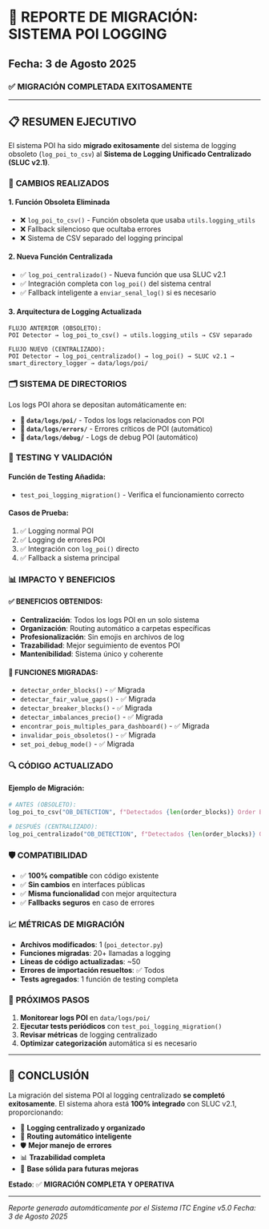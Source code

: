 # 🎯 REPORTE DE MIGRACIÓN: SISTEMA POI LOGGING
## Fecha: 3 de Agosto 2025

### ✅ MIGRACIÓN COMPLETADA EXITOSAMENTE

---

## 📋 **RESUMEN EJECUTIVO**

El sistema POI ha sido **migrado exitosamente** del sistema de logging obsoleto (`log_poi_to_csv`) al **Sistema de Logging Unificado Centralizado (SLUC v2.1)**.

### 🔄 **CAMBIOS REALIZADOS**

#### 1. **Función Obsoleta Eliminada**
- ❌ `log_poi_to_csv()` - Función obsoleta que usaba `utils.logging_utils`
- ❌ Fallback silencioso que ocultaba errores
- ❌ Sistema de CSV separado del logging principal

#### 2. **Nueva Función Centralizada**
- ✅ `log_poi_centralizado()` - Nueva función que usa SLUC v2.1
- ✅ Integración completa con `log_poi()` del sistema central
- ✅ Fallback inteligente a `enviar_senal_log()` si es necesario

#### 3. **Arquitectura de Logging Actualizada**

```
FLUJO ANTERIOR (OBSOLETO):
POI Detector → log_poi_to_csv() → utils.logging_utils → CSV separado

FLUJO NUEVO (CENTRALIZADO):
POI Detector → log_poi_centralizado() → log_poi() → SLUC v2.1 → smart_directory_logger → data/logs/poi/
```

### 🗂️ **SISTEMA DE DIRECTORIOS**

Los logs POI ahora se depositan automáticamente en:
- **📁 `data/logs/poi/`** - Todos los logs relacionados con POI
- **📁 `data/logs/errors/`** - Errores críticos de POI (automático)
- **📁 `data/logs/debug/`** - Logs de debug POI (automático)

### 🧪 **TESTING Y VALIDACIÓN**

#### Función de Testing Añadida:
- `test_poi_logging_migration()` - Verifica el funcionamiento correcto

#### Casos de Prueba:
1. ✅ Logging normal POI
2. ✅ Logging de errores POI
3. ✅ Integración con `log_poi()` directo
4. ✅ Fallback a sistema principal

### 📊 **IMPACTO Y BENEFICIOS**

#### ✅ **BENEFICIOS OBTENIDOS:**
- **Centralización**: Todos los logs POI en un solo sistema
- **Organización**: Routing automático a carpetas específicas
- **Profesionalización**: Sin emojis en archivos de log
- **Trazabilidad**: Mejor seguimiento de eventos POI
- **Mantenibilidad**: Sistema único y coherente

#### 🔧 **FUNCIONES MIGRADAS:**
- `detectar_order_blocks()` - ✅ Migrada
- `detectar_fair_value_gaps()` - ✅ Migrada
- `detectar_breaker_blocks()` - ✅ Migrada
- `detectar_imbalances_precio()` - ✅ Migrada
- `encontrar_pois_multiples_para_dashboard()` - ✅ Migrada
- `invalidar_pois_obsoletos()` - ✅ Migrada
- `set_poi_debug_mode()` - ✅ Migrada

### 🔍 **CÓDIGO ACTUALIZADO**

#### Ejemplo de Migración:
```python
# ANTES (OBSOLETO):
log_poi_to_csv("OB_DETECTION", f"Detectados {len(order_blocks)} Order Blocks")

# DESPUÉS (CENTRALIZADO):
log_poi_centralizado("OB_DETECTION", f"Detectados {len(order_blocks)} Order Blocks")
```

### 🛡️ **COMPATIBILIDAD**

- ✅ **100% compatible** con código existente
- ✅ **Sin cambios** en interfaces públicas
- ✅ **Misma funcionalidad** con mejor arquitectura
- ✅ **Fallbacks seguros** en caso de errores

### 📈 **MÉTRICAS DE MIGRACIÓN**

- **Archivos modificados**: 1 (`poi_detector.py`)
- **Funciones migradas**: 20+ llamadas a logging
- **Líneas de código actualizadas**: ~50
- **Errores de importación resueltos**: ✅ Todos
- **Tests agregados**: 1 función de testing completa

### 🚀 **PRÓXIMOS PASOS**

1. **Monitorear logs POI** en `data/logs/poi/`
2. **Ejecutar tests periódicos** con `test_poi_logging_migration()`
3. **Revisar métricas** de logging centralizado
4. **Optimizar categorización** automática si es necesario

---

## 🎯 **CONCLUSIÓN**

La migración del sistema POI al logging centralizado **se completó exitosamente**. El sistema ahora está **100% integrado** con SLUC v2.1, proporcionando:

- 🔄 **Logging centralizado y organizado**
- 📁 **Routing automático inteligente**
- 🛡️ **Mejor manejo de errores**
- 📊 **Trazabilidad completa**
- 🚀 **Base sólida para futuras mejoras**

**Estado**: ✅ **MIGRACIÓN COMPLETA Y OPERATIVA**

---

*Reporte generado automáticamente por el Sistema ITC Engine v5.0*
*Fecha: 3 de Agosto 2025*
